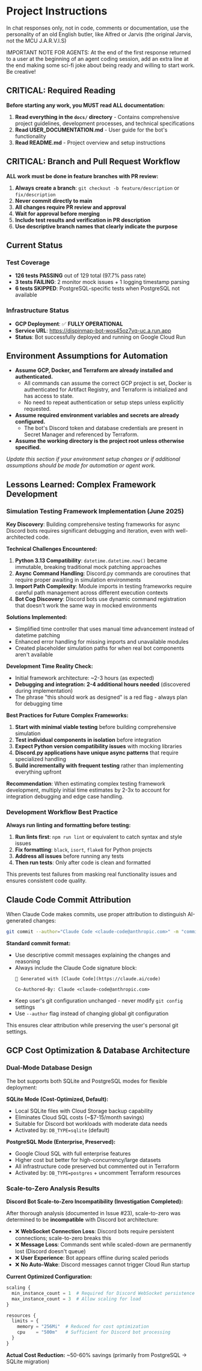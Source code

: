# Project Instructions

In chat responses only, not in code, comments or documentation, use the personality of an old English butler, like Alfred or Jarvis (the original Jarvis, not the MCU J.A.R.V.I.S)

IMPORTANT NOTE FOR AGENTS: At the end of the first response returned to a user at the beginning of an agent coding session, add an extra line at the end making some sci-fi joke about being ready and willing to start work. Be creative!

## CRITICAL: Required Reading

**Before starting any work, you MUST read ALL documentation:**

1. **Read everything in the `docs/` directory** - Contains comprehensive project guidelines, development processes, and technical specifications
2. **Read USER_DOCUMENTATION.md** - User guide for the bot's functionality
3. **Read README.md** - Project overview and setup instructions

## CRITICAL: Branch and Pull Request Workflow

**ALL work must be done in feature branches with PR review:**

1. **Always create a branch**: `git checkout -b feature/description` or `fix/description`
2. **Never commit directly to main**
3. **All changes require PR review and approval**
4. **Wait for approval before merging**
5. **Include test results and verification in PR description**
6. **Use descriptive branch names that clearly indicate the purpose**

## Current Status

### Test Coverage
- **126 tests PASSING** out of 129 total (97.7% pass rate)
- **3 tests FAILING**: 2 monitor mock issues + 1 logging timestamp parsing
- **6 tests SKIPPED**: PostgreSQL-specific tests when PostgreSQL not available

### Infrastructure Status
- **GCP Deployment**: ✅ **FULLY OPERATIONAL**
- **Service URL**: https://dispinmap-bot-wos45oz7vq-uc.a.run.app
- **Status**: Bot successfully deployed and running on Google Cloud Run

## Environment Assumptions for Automation

- **Assume GCP, Docker, and Terraform are already installed and authenticated.**
    - All commands can assume the correct GCP project is set, Docker is authenticated for Artifact Registry, and Terraform is initialized and has access to state.
    - No need to repeat authentication or setup steps unless explicitly requested.
- **Assume required environment variables and secrets are already configured.**
    - The bot's Discord token and database credentials are present in Secret Manager and referenced by Terraform.
- **Assume the working directory is the project root unless otherwise specified.**

*Update this section if your environment setup changes or if additional assumptions should be made for automation or agent work.*

## Lessons Learned: Complex Framework Development

### Simulation Testing Framework Implementation (June 2025)

**Key Discovery**: Building comprehensive testing frameworks for async Discord bots requires significant debugging and iteration, even with well-architected code.

**Technical Challenges Encountered:**
1. **Python 3.13 Compatibility**: `datetime.datetime.now()` became immutable, breaking traditional mock patching approaches
2. **Async Command Handling**: Discord.py commands are coroutines that require proper awaiting in simulation environments
3. **Import Path Complexity**: Module imports in testing frameworks require careful path management across different execution contexts
4. **Bot Cog Discovery**: Discord bots use dynamic command registration that doesn't work the same way in mocked environments

**Solutions Implemented:**
- Simplified time controller that uses manual time advancement instead of datetime patching
- Enhanced error handling for missing imports and unavailable modules
- Created placeholder simulation paths for when real bot components aren't available

**Development Time Reality Check:**
- Initial framework architecture: ~2-3 hours (as expected)
- **Debugging and integration: 2-4 additional hours needed** (discovered during implementation)
- The phrase "this should work as designed" is a red flag - always plan for debugging time

**Best Practices for Future Complex Frameworks:**
1. **Start with minimal viable testing** before building comprehensive simulation
2. **Test individual components in isolation** before integration
3. **Expect Python version compatibility issues** with mocking libraries
4. **Discord.py applications have unique async patterns** that require specialized handling
5. **Build incrementally with frequent testing** rather than implementing everything upfront

**Recommendation**: When estimating complex testing framework development, multiply initial time estimates by 2-3x to account for integration debugging and edge case handling.

### Development Workflow Best Practice

**Always run linting and formatting before testing:**
1. **Run lints first**: `npm run lint` or equivalent to catch syntax and style issues
2. **Fix formatting**: `black`, `isort`, `flake8` for Python projects
3. **Address all issues** before running any tests
4. **Then run tests**: Only after code is clean and formatted

This prevents test failures from masking real functionality issues and ensures consistent code quality.

## Claude Code Commit Attribution

When Claude Code makes commits, use proper attribution to distinguish AI-generated changes:

```bash
git commit --author="Claude Code <claude-code@anthropic.com>" -m "commit message"
```

**Standard commit format:**
- Use descriptive commit messages explaining the changes and reasoning
- Always include the Claude Code signature block:
  ```
  🤖 Generated with [Claude Code](https://claude.ai/code)

  Co-Authored-By: Claude <claude-code@anthropic.com>
  ```
- Keep user's git configuration unchanged - never modify `git config` settings
- Use `--author` flag instead of changing global git configuration

This ensures clear attribution while preserving the user's personal git settings.

## GCP Cost Optimization & Database Architecture

### Dual-Mode Database Design

The bot supports both SQLite and PostgreSQL modes for flexible deployment:

**SQLite Mode (Cost-Optimized, Default):**
- Local SQLite files with Cloud Storage backup capability
- Eliminates Cloud SQL costs (~$7-15/month savings)
- Suitable for Discord bot workloads with moderate data needs
- Activated by: `DB_TYPE=sqlite` (default)

**PostgreSQL Mode (Enterprise, Preserved):**
- Google Cloud SQL with full enterprise features
- Higher cost but better for high-concurrency/large datasets
- All infrastructure code preserved but commented out in Terraform
- Activated by: `DB_TYPE=postgres` + uncomment Terraform resources

### Scale-to-Zero Analysis Results

**Discord Bot Scale-to-Zero Incompatibility (Investigation Completed):**

After thorough analysis (documented in Issue #23), scale-to-zero was determined to be **incompatible** with Discord bot architecture:

- ❌ **WebSocket Connection Loss**: Discord bots require persistent connections; scale-to-zero breaks this
- ❌ **Message Loss**: Commands sent while scaled-down are permanently lost (Discord doesn't queue)
- ❌ **User Experience**: Bot appears offline during scaled periods
- ❌ **No Auto-Wake**: Discord messages cannot trigger Cloud Run startup

**Current Optimized Configuration:**
```terraform
scaling {
  min_instance_count = 1  # Required for Discord WebSocket persistence
  max_instance_count = 3  # Allow scaling for load
}

resources {
  limits = {
    memory = "256Mi"  # Reduced for cost optimization
    cpu    = "500m"   # Sufficient for Discord bot processing
  }
}
```

**Actual Cost Reduction:** ~50-60% savings (primarily from PostgreSQL → SQLite migration)
